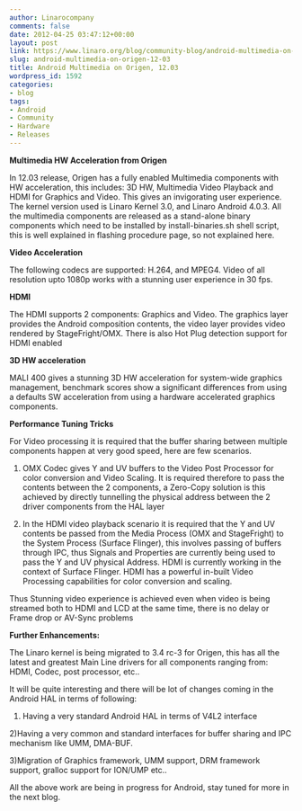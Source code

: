 ```yaml
---
author: Linarocompany
comments: false
date: 2012-04-25 03:47:12+00:00
layout: post
link: https://www.linaro.org/blog/community-blog/android-multimedia-on-origen-12-03/
slug: android-multimedia-on-origen-12-03
title: Android Multimedia on Origen, 12.03
wordpress_id: 1592
categories:
- blog
tags:
- Android
- Community
- Hardware
- Releases
---
```


**Multimedia HW Acceleration from Origen**

In 12.03 release, Origen has a fully enabled Multimedia components with HW acceleration, this includes: 3D HW, Multimedia Video Playback and HDMI for Graphics and Video. This gives an invigorating user experience. The kernel version used is Linaro Kernel 3.0, and Linaro Android 4.0.3. All the multimedia components are released as a stand-alone binary components which need to be installed by install-binaries.sh shell script, this is well explained in flashing procedure page, so not explained here.

**Video Acceleration**

The following codecs are supported: H.264, and MPEG4. Video of all resolution upto 1080p works with a stunning user experience in 30 fps.

**HDMI**

The HDMI supports 2 components: Graphics and Video. The graphics layer provides the Android composition contents, the video layer provides video rendered by StageFright/OMX. There is also Hot Plug detection support for HDMI enabled

**3D HW acceleration**

MALI 400 gives a stunning 3D HW acceleration for system-wide graphics management, benchmark scores show a significant differences from using a defaults SW acceleration from using a hardware accelerated graphics components.

**Performance Tuning Tricks**

For Video processing it is required that the buffer sharing between multiple components happen at very good speed, here are few scenarios.

1) OMX Codec gives Y and UV buffers to the Video Post Processor for color conversion and Video Scaling. It is required therefore to pass the contents between the 2 components, a Zero-Copy solution is this achieved by directly tunnelling the physical address between the 2 driver components from the HAL layer

2) In the HDMI video playback scenario it is required that the Y and UV contents be passed from the Media Process (OMX and StageFright) to the System Process (Surface Flinger), this involves passing of buffers through IPC, thus Signals and Properties are currently being used to pass the Y and UV physical Address. HDMI is currently working in the context of Surface Flinger. HDMI has a powerful in-built Video Processing capabilities for color conversion and scaling.

Thus Stunning video experience is achieved even when video is being streamed both to HDMI and LCD at the same time, there is no delay or Frame drop or AV-Sync problems

**Further Enhancements:**

The Linaro kernel is being migrated to 3.4 rc-3 for Origen, this has all the latest and greatest Main Line drivers for all components ranging from: HDMI, Codec, post processor, etc..

It will be quite interesting and there will be lot of changes coming in the Android HAL in terms of following:

1) Having a very standard Android HAL in terms of V4L2 interface

2)Having a very common and standard interfaces for buffer sharing and IPC mechanism like UMM, DMA-BUF.

3)Migration of Graphics framework, UMM support, DRM framework support, gralloc support for ION/UMP etc..

All the above work are being in progress for Android, stay tuned for more in the next blog.
